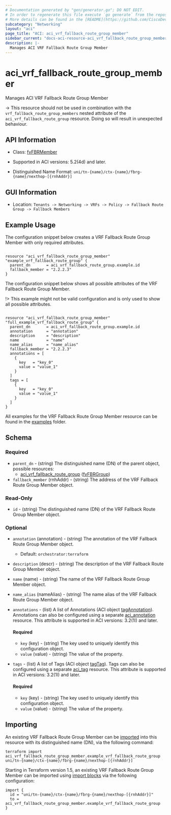```yaml
---
# Documentation generated by "gen/generator.go"; DO NOT EDIT.
# In order to regenerate this file execute `go generate` from the repository root.
# More details can be found in the [README](https://github.com/CiscoDevNet/terraform-provider-aci/blob/master/README.md).
subcategory: "Networking"
layout: "aci"
page_title: "ACI: aci_vrf_fallback_route_group_member"
sidebar_current: "docs-aci-resource-aci_vrf_fallback_route_group_member"
description: |-
  Manages ACI VRF Fallback Route Group Member
---
```


# aci_vrf_fallback_route_group_member #

Manages ACI VRF Fallback Route Group Member

  -> This resource should not be used in combination with the `vrf_fallback_route_group_members` nested attribute of the `aci_vrf_fallback_route_group` resource. Doing so will result in unexpected behaviour.


## API Information ##

* Class: [fvFBRMember](https://pubhub.devnetcloud.com/media/model-doc-latest/docs/app/index.html#/objects/fvFBRMember/overview)

* Supported in ACI versions: 5.2(4d) and later.

* Distinguished Name Format: `uni/tn-{name}/ctx-{name}/fbrg-{name}/nexthop-[{rnhAddr}]`

## GUI Information ##

* Location: `Tenants -> Networking -> VRFs -> Policy -> Fallback Route Group -> Fallback Members`

## Example Usage ##

The configuration snippet below creates a VRF Fallback Route Group Member with only required attributes.

```hcl

resource "aci_vrf_fallback_route_group_member" "example_vrf_fallback_route_group" {
  parent_dn       = aci_vrf_fallback_route_group.example.id
  fallback_member = "2.2.2.3"
}

```
The configuration snippet below shows all possible attributes of the VRF Fallback Route Group Member.

!> This example might not be valid configuration and is only used to show all possible attributes.

```hcl

resource "aci_vrf_fallback_route_group_member" "full_example_vrf_fallback_route_group" {
  parent_dn       = aci_vrf_fallback_route_group.example.id
  annotation      = "annotation"
  description     = "description"
  name            = "name"
  name_alias      = "name_alias"
  fallback_member = "2.2.2.3"
  annotations = [
    {
      key   = "key_0"
      value = "value_1"
    }
  ]
  tags = [
    {
      key   = "key_0"
      value = "value_1"
    }
  ]
}

```

All examples for the VRF Fallback Route Group Member resource can be found in the [examples](https://github.com/CiscoDevNet/terraform-provider-aci/tree/master/examples/resources/aci_vrf_fallback_route_group_member) folder.

## Schema ##

### Required ###

* `parent_dn` - (string) The distinguished name (DN) of the parent object, possible resources:
  - [aci_vrf_fallback_route_group](https://registry.terraform.io/providers/CiscoDevNet/aci/latest/docs/resources/vrf_fallback_route_group) ([fvFBRGroup](https://pubhub.devnetcloud.com/media/model-doc-latest/docs/app/index.html#/objects/fvFBRGroup/overview))
* `fallback_member` (rnhAddr) - (string) The address of the VRF Fallback Route Group Member object.

### Read-Only ###

* `id` - (string) The distinguished name (DN) of the VRF Fallback Route Group Member object.

### Optional ###
  
* `annotation` (annotation) - (string) The annotation of the VRF Fallback Route Group Member object.
  - Default: `orchestrator:terraform`
* `description` (descr) - (string) The description of the VRF Fallback Route Group Member object.
* `name` (name) - (string) The name of the VRF Fallback Route Group Member object.
* `name_alias` (nameAlias) - (string) The name alias of the VRF Fallback Route Group Member object.

* `annotations` - (list) A list of Annotations (ACI object [tagAnnotation](https://pubhub.devnetcloud.com/media/model-doc-latest/docs/app/index.html#/objects/tagAnnotation/overview)). Annotations can also be configured using a separate [aci_annotation](https://registry.terraform.io/providers/CiscoDevNet/aci/latest/docs/resources/annotation) resource. This attribute is supported in ACI versions: 3.2(1l) and later.
  
  #### Required ####
  
  * `key` (key) - (string) The key used to uniquely identify this configuration object.
  * `value` (value) - (string) The value of the property.

* `tags` - (list) A list of Tags (ACI object [tagTag](https://pubhub.devnetcloud.com/media/model-doc-latest/docs/app/index.html#/objects/tagTag/overview)). Tags can also be configured using a separate [aci_tag](https://registry.terraform.io/providers/CiscoDevNet/aci/latest/docs/resources/tag) resource. This attribute is supported in ACI versions: 3.2(1l) and later.
  
  #### Required ####
  
  * `key` (key) - (string) The key used to uniquely identify this configuration object.
  * `value` (value) - (string) The value of the property.

## Importing

An existing VRF Fallback Route Group Member can be [imported](https://www.terraform.io/docs/import/index.html) into this resource with its distinguished name (DN), via the following command:

```
terraform import aci_vrf_fallback_route_group_member.example_vrf_fallback_route_group uni/tn-{name}/ctx-{name}/fbrg-{name}/nexthop-[{rnhAddr}]
```

Starting in Terraform version 1.5, an existing VRF Fallback Route Group Member can be imported
using [import blocks](https://developer.hashicorp.com/terraform/language/import) via the following configuration:

```
import {
  id = "uni/tn-{name}/ctx-{name}/fbrg-{name}/nexthop-[{rnhAddr}]"
  to = aci_vrf_fallback_route_group_member.example_vrf_fallback_route_group
}
```
